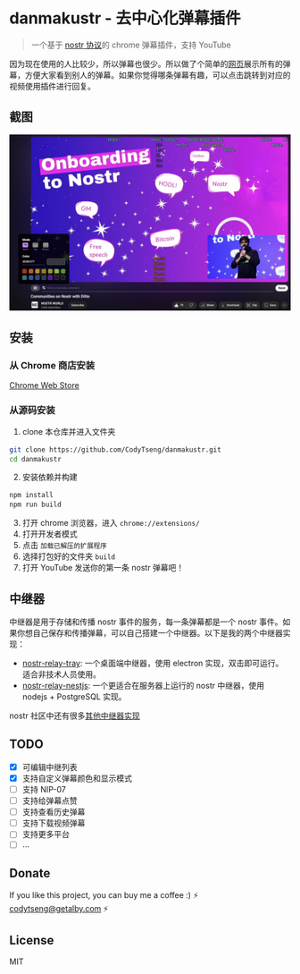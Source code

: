 # danmakustr - 去中心化弹幕插件

> 一个基于 [nostr 协议](https://nostr.com/)的 chrome 弹幕插件，支持 YouTube

因为现在使用的人比较少，所以弹幕也很少。所以做了个简单的[网页](https://danmaku.nostr-relay.app/)展示所有的弹幕，方便大家看到别人的弹幕。如果你觉得哪条弹幕有趣，可以点击跳转到对应的视频使用插件进行回复。

## 截图

![screenshot](./screenshot.png)

## 安装

### 从 Chrome 商店安装

[Chrome Web Store](https://chromewebstore.google.com/detail/danmakustr/mohbdimkkpjjibdfipfajpgpmegnglhb)

### 从源码安装

1. clone 本仓库并进入文件夹

```bash
git clone https://github.com/CodyTseng/danmakustr.git
cd danmakustr
```

2. 安装依赖并构建

```bash
npm install
npm run build
```

3. 打开 chrome 浏览器，进入 `chrome://extensions/`
4. 打开开发者模式
5. 点击 `加载已解压的扩展程序`
6. 选择打包好的文件夹 `build`
7. 打开 YouTube 发送你的第一条 nostr 弹幕吧！

## 中继器

中继器是用于存储和传播 nostr 事件的服务，每一条弹幕都是一个 nostr 事件。如果你想自己保存和传播弹幕，可以自己搭建一个中继器。以下是我的两个中继器实现：

- [nostr-relay-tray](https://github.com/CodyTseng/nostr-relay-tray): 一个桌面端中继器，使用 electron 实现，双击即可运行。适合非技术人员使用。
- [nostr-relay-nestjs](https://github.com/CodyTseng/nostr-relay-nestjs): 一个更适合在服务器上运行的 nostr 中继器，使用 nodejs + PostgreSQL 实现。

nostr 社区中还有很多[其他中继器实现](https://github.com/aljazceru/awesome-nostr#relays)

## TODO

- [x] 可编辑中继列表
- [x] 支持自定义弹幕颜色和显示模式
- [ ] 支持 NIP-07
- [ ] 支持给弹幕点赞
- [ ] 支持查看历史弹幕
- [ ] 支持下载视频弹幕
- [ ] 支持更多平台
- [ ] ...

## Donate

If you like this project, you can buy me a coffee :) ⚡️ codytseng@getalby.com ⚡️

## License

MIT
